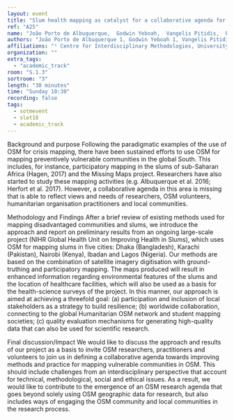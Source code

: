 ```yaml
---
layout: event
title: "Slum health mapping as catalyst for a collaborative agenda for research, practice, local citizens and volunteers"
ref: "A25"
name: "João Porto de Albuquerque,  Godwin Yeboah,  Vangelis Pitidis,  Philipp Ulbrich"
authors: "João Porto de Albuquerque 1, Godwin Yeboah 1, Vangelis Pitidis 2, Philipp Ulbrich 2,"
affiliations: "¹ Centre for Interdisciplinary Methodologies, University of Warwick, Coventry, UK; ² Warwick Institute for the Science of Cities, University of Warwick,  Coventry, UK"
organization: ""
extra_tags:
  - "academic_track"
room: "S.1.3"
sortroom: "3"
length: "30 minutes"
time: "Sunday 10:30"
recording: false
tags:
  - sotmevent
  - slot18
  - academic_track
---
```

Background and purpose 
Following the paradigmatic examples of the use of OSM for crisis mapping, there have been sustained efforts to use OSM for mapping preventively vulnerable communities in the global South. This includes, for instance, participatory mapping in the slums of sub-Saharan Africa (Hagen, 2017) and the Missing Maps project. Researchers have also started to study these mapping activities (e.g. Albuquerque et al. 2016; Herfort et al. 2017). However, a collaborative agenda in this area is missing that is able to reflect views and needs of researchers, OSM volunteers, humanitarian organisation practitioners and local communities.

Methodology and Findings
After a brief review of existing methods used for mapping disadvantaged communities and slums, we introduce the approach and report on preliminary results from an ongoing large-scale project (NIHR Global Health Unit on Improving Health in Slums), which uses OSM for mapping slums in five cities: Dhaka (Bangladesh), Karachi (Pakistan), Nairobi (Kenya), Ibadan and Lagos (Nigeria). Our methods are based on the combination of satellite imagery digitisation with ground-truthing and participatory mapping. The maps produced will result in enhanced information regarding environmental features of the slums and the location of healthcare facilities, which will also be used as a basis for the health-science surveys of the project. In this manner, our approach is aimed at achieving a threefold goal: (a) participation and inclusion of local stakeholders as a strategy to build resilience; (b) worldwide collaboration, connecting to the global Humanitarian OSM network and student mapping societies; (c) quality evaluation mechanisms for generating high-quality data that can also be used for scientific research. 

Final discussion/Impact
We would like to discuss the approach and results of our project as a basis to invite OSM researchers, practitioners and volunteers to join us in defining a collaborative agenda towards improving methods and practice for mapping vulnerable communities in OSM. This should include challenges from an interdisciplinary perspective that account for technical, methodological, social and ethical issues. As a result, we would like to contribute to the emergence of an OSM research agenda that goes beyond solely using OSM geographic data for research, but also includes ways of engaging the OSM community and local communities in the research process.